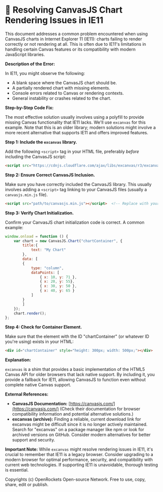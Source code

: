 # 🐞 Resolving CanvasJS Chart Rendering Issues in IE11


This document addresses a common problem encountered when using CanvasJS charts in Internet Explorer 11 (IE11):  charts failing to render correctly or not rendering at all. This is often due to IE11's limitations in handling certain Canvas features or its compatibility with modern JavaScript libraries.


**Description of the Error:**

In IE11, you might observe the following:

* A blank space where the CanvasJS chart should be.
* A partially rendered chart with missing elements.
* Console errors related to Canvas or rendering contexts.
* General instability or crashes related to the chart.


**Step-by-Step Code Fix:**

The most effective solution usually involves using a polyfill to provide missing Canvas functionality that IE11 lacks.  We'll use `excanvas` for this example.  Note that this is an older library;  modern solutions might involve a more recent alternative that supports IE11 and offers improved features.

**Step 1: Include the `excanvas` library.**

Add the following `<script>` tag in your HTML file, preferably *before* including the CanvasJS script:

```html
<script src="https://cdnjs.cloudflare.com/ajax/libs/excanvas/r3/excanvas.min.js"></script>
```

**Step 2: Ensure Correct CanvasJS Inclusion.**

Make sure you have correctly included the CanvasJS library. This usually involves adding a `<script>` tag linking to your CanvasJS files (usually a `canvasjs.min.js` file).

```html
<script src="path/to/canvasjs.min.js"></script>  <!-- Replace with your actual path -->
```

**Step 3:  Verify Chart Initialization.**

Confirm your CanvasJS chart initialization code is correct.  A common example:

```javascript
window.onload = function () {
    var chart = new CanvasJS.Chart("chartContainer", {
        title:{
            text: "My Chart"
        },
        data: [
        {
            type: "column",
            dataPoints: [
                { x: 10, y: 71 },
                { x: 20, y: 55},
                { x: 30, y: 50 },
                { x: 40, y: 65 }
            ]
        }
        ]
    });
    chart.render();
};
```

**Step 4:  Check for Container Element.**

Make sure that the element with the ID "chartContainer" (or whatever ID you're using) exists in your HTML:

```html
<div id="chartContainer" style="height: 300px; width: 500px;"></div>
```



**Explanation:**

`excanvas` is a shim that provides a basic implementation of the HTML5 Canvas API for older browsers that lack native support. By including it, you provide a fallback for IE11, allowing CanvasJS to function even without complete native Canvas support.


**External References:**

* **CanvasJS Documentation:** [https://canvasjs.com/](https://canvasjs.com/)  (Check their documentation for browser compatibility information and potential alternative solutions.)
* **excanvas (archive):**  Finding a reliable, current download link for excanvas might be difficult since it is no longer actively maintained.  Search for "excanvas" on a package manager like npm or look for archived versions on GitHub.  Consider modern alternatives for better support and security.


**Important Note:**  While `excanvas` might resolve rendering issues in IE11, it's crucial to remember that IE11 is a legacy browser.  Consider upgrading to a modern browser for optimal performance, security, and compatibility with current web technologies.  If supporting IE11 is unavoidable, thorough testing is essential.


Copyrights (c) OpenRockets Open-source Network. Free to use, copy, share, edit or publish.

